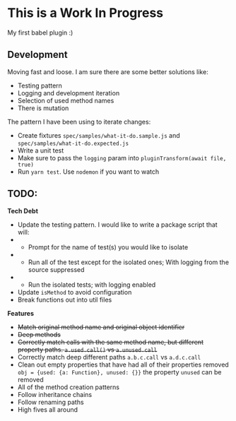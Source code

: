 # This is a Work In Progress

My first babel plugin :)

## Development

Moving fast and loose. I am sure there are some better solutions like:

* Testing pattern
* Logging and development iteration
* Selection of used method names
* There is mutation

The pattern I have been using to iterate changes:

* Create fixtures `spec/samples/what-it-do.sample.js` and `spec/samples/what-it-do.expected.js`
* Write a unit test
* Make sure to pass the `logging` param into `pluginTransform(await file, true)`
* Run `yarn test`. Use `nodemon` if you want to watch

## TODO:

**Tech Debt**

* Update the testing pattern. I would like to write a package script that will:
* * Prompt for the name of test(s) you would like to isolate
* * Run all of the test except for the isolated ones; With logging from the source suppressed
* * Run the isolated tests; with logging enabled
* Update `isMethod` to avoid configuration
* Break functions out into util files

**Features**

* ~~Match original method name and original object identifier~~
* ~~Deep methods~~
* ~~Correctly match calls with the same method name, but different property paths. `a.used.call()` vs `a.unused.call`~~
* Correctly match deep different paths `a.b.c.call` vs `a.d.c.call`
* Clean out empty properties that have had all of their properties removed `obj = {used: {a: Function}, unused: {}}` the property `unused` can be removed
* All of the method creation patterns
* Follow inheritance chains
* Follow renaming paths
* High fives all around
